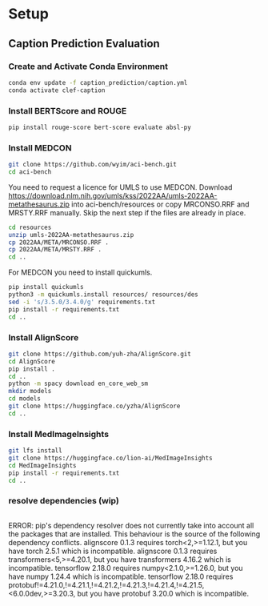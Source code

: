 # Setup

## Caption Prediction Evaluation

### Create and Activate Conda Environment
```sh
conda env update -f caption_prediction/caption.yml
conda activate clef-caption
```

### Install BERTScore and ROUGE
```sh
pip install rouge-score bert-score evaluate absl-py
```

### Install MEDCON
```sh
git clone https://github.com/wyim/aci-bench.git
cd aci-bench
```

You need to request a licence for UMLS to use MEDCON. Download https://download.nlm.nih.gov/umls/kss/2022AA/umls-2022AA-metathesaurus.zip into aci-bench/resources or copy MRCONSO.RRF and MRSTY.RRF manually. Skip the next step if the files are already in place.

```sh
cd resources
unzip umls-2022AA-metathesaurus.zip
cp 2022AA/META/MRCONSO.RRF .
cp 2022AA/META/MRSTY.RRF .
cd ..
```
For MEDCON you need to install quickumls.
```sh
pip install quickumls
python3 -m quickumls.install resources/ resources/des
sed -i 's/3.5.0/3.4.0/g' requirements.txt
pip install -r requirements.txt
cd ..
```

### Install AlignScore
```sh
git clone https://github.com/yuh-zha/AlignScore.git
cd AlignScore
pip install .
cd ..
python -m spacy download en_core_web_sm
mkdir models
cd models
git clone https://huggingface.co/yzha/AlignScore
cd ..
```

### Install MedImageInsights
```sh
git lfs install
git clone https://huggingface.co/lion-ai/MedImageInsights
cd MedImageInsights
pip install -r requirements.txt
cd ..
```

### resolve dependencies (wip)
```sh

```
ERROR: pip's dependency resolver does not currently take into account all the packages that are installed. This behaviour is the source of the following dependency conflicts.
alignscore 0.1.3 requires torch<2,>=1.12.1, but you have torch 2.5.1 which is incompatible.
alignscore 0.1.3 requires transformers<5,>=4.20.1, but you have transformers 4.16.2 which is incompatible.
tensorflow 2.18.0 requires numpy<2.1.0,>=1.26.0, but you have numpy 1.24.4 which is incompatible.
tensorflow 2.18.0 requires protobuf!=4.21.0,!=4.21.1,!=4.21.2,!=4.21.3,!=4.21.4,!=4.21.5,<6.0.0dev,>=3.20.3, but you have protobuf 3.20.0 which is incompatible.